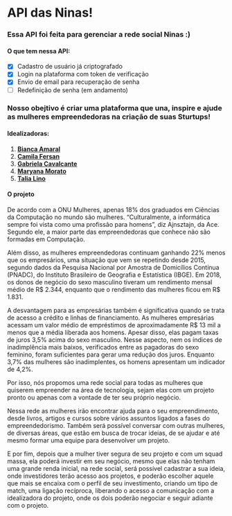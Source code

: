 # API das Ninas!

### Essa API foi feita para gerenciar a rede social Ninas :) 

 #### O que tem nessa API:
 - [x] Cadastro de usuário já criptografado
 - [x] Login na plataforma com token de  verificação
 - [x] Envio de email para recuperação de senha
 - [ ] Redefinição de senha (em andamento)
 
### Nosso obejtivo é criar uma plataforma que una, inspire e ajude as mulheres empreendedoras na criação de suas Sturtups!

#### Idealizadoras:
 1. **[Bianca Amaral](linkedin.com/in/bia-amaral)**
 2. **[Camila Fersan](linkedin.com/in/camila-fernanda-santos)**
 3. **[Gabriela Cavalcante](linkedin.com/in/gabrielaacavalcante)**
 4. **[Maryana Morato](https://www.linkedin.com/in/maryanamorato/)** 
 5. **[Talia Lino](linkedin.com/in/talia-lino-de-oliveira)** 
 
#### O projeto

De acordo com a ONU Mulheres, apenas 18% dos graduados em Ciências da Computação no mundo são mulheres. “Culturalmente, a informática sempre foi vista como uma profissão para homens”, diz Ajnsztajn, da Ace. Segundo ele, a maior parte das empreendedoras que conhece não são formadas em Computação.

Além disso, as mulheres empreendedoras continuam ganhando 22% menos que os empresários, uma situação que vem se repetindo desde 2015, segundo dados da Pesquisa Nacional por Amostra de Domicílios Contínua (PNADC), do Instituto Brasileiro de Geografia e Estatística (IBGE). Em 2018, os donos de negócio do sexo masculino tiveram um rendimento mensal médio de R$ 2.344, enquanto que o rendimento das mulheres ficou em R$ 1.831.

A desvantagem para as empresárias também é significativa quando se trata de acesso a crédito e linhas de financiamento. As mulheres empresárias acessam um valor médio de empréstimos de aproximadamente R$ 13 mil a menos que a média liberada aos homens. Apesar disso, elas pagam taxas de juros 3,5% acima do sexo masculino. Nesse aspecto, nem os índices de inadimplência mais baixos, verificados entre as pagadoras do sexo feminino, foram suficientes para gerar uma redução dos juros. Enquanto 3,7% das mulheres são inadimplentes, os homens apresentam um indicador de 4,2%.

Por isso, nós propomos uma rede social para todas as mulheres que quiserem empreender na área de tecnologia, sejam elas com um projeto pronto ou apenas com a vontade de ter seu próprio negócio.

Nessa rede as mulheres irão encontrar ajuda para o seu empreendimento, desde livros, artigos e cursos sobre vários assuntos ligados a fases do empreendedorismo. Também será possível conversar com outras mulheres, de diversas áreas, que estão em busca de trocar ideias, de se ajudar e até mesmo formar uma equipe para desenvolver um projeto.

E por fim, depois que a mulher tiver segura de seu projeto e com um squad massa, ela poderá investir em seu negócio, mesmo que elas não tenham uma grande renda inicial, na rede social, será possível cadastrar a sua ideia, onde investidores terão acesso aos projetos, e poderão escolher aquele que mais se encaixa com o perfil de seu investimento, criando um tipo de match, uma ligação recíproca, liberando o acesso a comunicação com a idealizadora do projeto, onde os dois poderão negociar e seguir adiante com o projeto.
 



